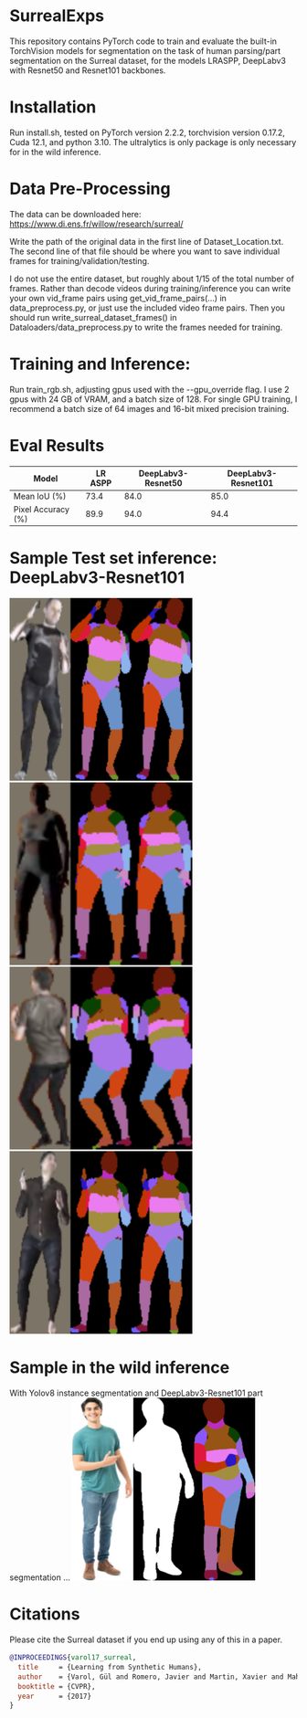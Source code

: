 # SurrealExps

This repository contains PyTorch code to train and evaluate the built-in TorchVision models for segmentation on the task of human parsing/part segmentation
on the Surreal dataset, for the models LRASPP, DeepLabv3 with Resnet50 and Resnet101 backbones. 

# Installation
Run install.sh, tested on PyTorch version 2.2.2, torchvision version 0.17.2, Cuda 12.1, and python 3.10. The ultralytics is only
package is only necessary for in the wild inference.

# Data Pre-Processing
The data can be downloaded here: https://www.di.ens.fr/willow/research/surreal/

Write the path of the original data in the first line of Dataset_Location.txt.
The second line of that file should be where you want to save individual frames
for training/validation/testing. 

I do not use the entire dataset, but roughly about 1/15 of the total number of frames.
Rather than decode videos during training/inference you can write your own vid_frame pairs using get_vid_frame_pairs(...) in data_preprocess.py, 
or just use the included video frame pairs. Then you should run write_surreal_dataset_frames() in Dataloaders/data_preprocess.py to write
the frames needed for training.

# Training and Inference:
Run train_rgb.sh, adjusting gpus used with the --gpu_override flag. I use 2 gpus with 24 GB of VRAM, and a batch size of 128. For single
GPU training, I recommend a batch size of 64 images and 16-bit mixed precision training.  

# Eval Results
| Model | LR ASPP | DeepLabv3-Resnet50 | DeepLabv3-Resnet101 |
|---|---|---|---|
| Mean IoU (%) | 73.4 | 84.0 | 85.0|
| Pixel Accuracy (%) | 89.9 | 94.0 | 94.4|


# Sample Test set inference: DeepLabv3-Resnet101
![img.png](Sample_Eval_Ims/img.png)
![img_1.png](Sample_Eval_Ims/img_1.png)
![img_2.png](Sample_Eval_Ims/img_2.png)
![img_3.png](Sample_Eval_Ims/img_3.png)

# Sample in the wild inference
With Yolov8 instance segmentation and DeepLabv3-Resnet101 part segmentation ...
![img_4.png](Sample_Eval_Ims/img_4.png)

# Citations
Please cite the Surreal dataset if you end up using any of this in a paper. 

```bibtex
@INPROCEEDINGS{varol17_surreal,
  title     = {Learning from Synthetic Humans},
  author    = {Varol, Gül and Romero, Javier and Martin, Xavier and Mahmood, Naureen and Black, Michael J. and Laptev, Ivan and Schmid, Cordelia},
  booktitle = {CVPR},
  year      = {2017}
}
